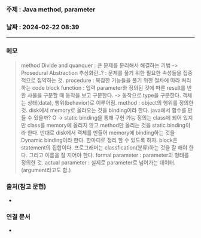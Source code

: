 ### 주제 : Java method, parameter

### 날짜 : 2024-02-22 08:39
----
### 메모
> method
> Divide and quanquer : 큰 문제를 분리해서 해결하는 기법 -> Prosedural Abstraction
> 추상화란..? : 문제를 풀기 위한 필요한 속성들을 집중적으로 집약하는 것.
> procedure : 복잡한 기능들을 풀기 위한 절차에 따라 처리하는 code block
> function : 입력 parameter와 정의된 것에 따른 result를 반환
> 사물을 구분할 때 동작을 보고 구분한다. -> 동작으로 type을 구분한다.
> 객체는 상태(data), 행위(behavior)로 이루어짐.
> method : object의 행위를 정의한 것.
> disk에서 memory로 올라오는 것을 binding이라 한다.
> java에서 함수를 만들 수 있을까? O -> static binding을 통해 구현 가능
> 정의는 class에 되어 있지만 class를 memory에 올리지 않고 method만 올리는 것을 static binding이라 한다. 
> 반대로 disk에서 객체를 만들어 memory에 binding하는 것을 Dynamic binding이라 한다.
> 한마디로 정리 할 수 있도록 하자.
> block은 statement의 집합이다.
> 프로그래머는 classfication(분류)하는 것을 잘 해야 한다. 그리고 이름을 잘 지어야 한다.
> formal parameter : parameter의 형태를 정의한 것.
> actual parameter : 실제로 parameter로 넘어가는 데이터. (argument라고도 함.)
> 
### 출처(참고 문헌)
- 

### 연결 문서
- 
